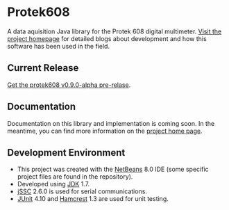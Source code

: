 # Protek608
A data aquisition Java library for the Protek 608 digital multimeter. [Visit the project homepage](http://dariancabot.com/category/projects/protek-608-dmm/) for detailed blogs about development and how this software has been used in the field.

## Current Release

[Get the protek608 v0.9.0-alpha pre-relase](https://github.com/dariancabot/Protek608/releases/tag/v0.9.0-alpha).

## Documentation

Documentation on this library and implementation is coming soon. In the meantime, you can find more information on the [project home page](http://dariancabot.com/category/projects/protek-608-dmm/).

## Development Environment

* This project was created with the [NetBeans](https://netbeans.org/) 8.0 IDE (some specific project files are found in the repository). 
* Developed using [JDK](http://www.oracle.com/technetwork/java/javase/downloads/index.html) 1.7.
* [jSSC](https://github.com/scream3r/java-simple-serial-connector) 2.6.0 is used for serial communications.
* [JUnit](https://github.com/junit-team/junit) 4.10 and [Hamcrest](https://github.com/hamcrest/JavaHamcrest) 1.3 are used for unit testing.
